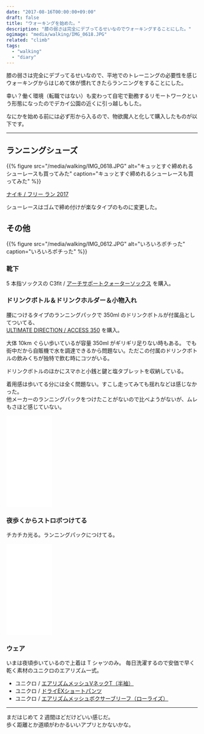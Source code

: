 ```yaml
---
date: "2017-08-16T00:00:00+09:00"
draft: false
title: "ウォーキングを始めた。"
description: "膝の弱さは完全にデブってるせいなのでウォーキングすることにした。"
ogimage: "media/walking/IMG_0618.JPG"
related: "climb"
tags:
  - "walking"
  - "diary"
---
```


<!--more-->

膝の弱さは完全にデブってるせいなので、平地でのトレーニングの必要性を感じウォーキングからはじめて体が慣れてきたらランニングをすることにした。

幸い？働く環境（転職ではない）も変わって自宅で勤務するリモートワークという形態になったのでデカイ公園の近くに引っ越しもした。

なにかを始める前には必ず形から入るので、物欲魔人と化して購入したものが以下です。

---

<ins class="adsbygoogle"
     style="display:block; text-align:center;"
     data-ad-format="fluid"
     data-ad-layout="in-article"
     data-ad-client="ca-pub-3669068670704645"
     data-ad-slot="9535956018"></ins>
<script>
     (adsbygoogle = window.adsbygoogle || []).push({});
</script>

## ランニングシューズ

{{% figure src="/media/walking/IMG_0618.JPG" alt="キュッとすぐ締めれるシューレースも買ってみた" caption="キュッとすぐ締めれるシューレースも買ってみた" %}}

[ナイキ / フリー ラン 2017](https://store.nike.com/jp/ja_jp/pd/%E3%83%8A%E3%82%A4%E3%82%AD-%E3%83%95%E3%83%AA%E3%83%BC-%E3%83%A9%E3%83%B3-2017-%E3%83%A9%E3%83%B3%E3%83%8B%E3%83%B3%E3%82%B0%E3%82%B7%E3%83%A5%E3%83%BC%E3%82%BA/pid-11382249/pgid-11912037?cp=jpns_kw_140601_pla)

シューレースはゴムで締め付けが楽なタイプのものに変更した。

## その他

{{% figure src="/media/walking/IMG_0612.JPG" alt="いろいろポチった" caption="いろいろポチった" %}}

### 靴下

5 本指ソックスの C3fit / [アーチサポートクォーターソックス](http://amzn.to/2w9Nzqx) を購入。

### ドリンクボトル＆ドリンクホルダー＆小物入れ

腰につけるタイプのランニングパックで 350ml のドリンクボトルが付属品としてついてる、  
[ULTIMATE DIRECTION / ACCESS 350](http://amzn.to/2fccndE) を購入。

大体 10km ぐらい歩いているが容量 350ml がギリギリ足りない時もある。
でも街中だから自販機で水を調達できるから問題ない。ただこの付属のドリンクボトルの飲みくちが独特で飲む時にコツがいる。

ドリンクボトルのほかにスマホと小銭と鍵と塩タブレットを収納している。

着用感は歩いてる分には全く問題ない。すこし走ってみても揺れなどは感じなかった。  
他メーカーのランニングパックをつけたことがないので比べようがないが、ムレもさほど感じていない。

<iframe style="width:120px;height:240px;" marginwidth="0" marginheight="0" scrolling="no" frameborder="0" src="//rcm-fe.amazon-adsystem.com/e/cm?lt1=_blank&bc1=000000&IS2=1&bg1=FFFFFF&fc1=000000&lc1=0000FF&t=hiking-hiking-22&o=9&p=8&l=as4&m=amazon&f=ifr&ref=as_ss_li_til&asins=B018TZ43PU&linkId=32249fc96fd172cacd25cff95aa22501"></iframe>

### 夜歩くからストロボつけてる

チカチカ光る。ランニングパックにつけてる。

<iframe style="width:120px;height:240px;" marginwidth="0" marginheight="0" scrolling="no" frameborder="0" src="//rcm-fe.amazon-adsystem.com/e/cm?lt1=_blank&bc1=000000&IS2=1&bg1=FFFFFF&fc1=000000&lc1=0000FF&t=hiking-hiking-22&o=9&p=8&l=as4&m=amazon&f=ifr&ref=as_ss_li_til&asins=B01MYT93R4&linkId=d30359e8ad4cc2ed4b7faed0368408ed"></iframe>

### ウェア

いまは夜頃歩いているので上着は T シャツのみ。
毎日洗濯するので安価で早く乾く素材のユニクロのエアリズム一式。

- ユニクロ / [エアリズムメッシュVネックT（半袖）](http://www.uniqlo.com/jp/store/goods/182497-02)
- ユニクロ / [ドライEXショートパンツ](http://www.uniqlo.com/jp/store/goods/164203)
- ユニクロ / [エアリズムメッシュボクサーブリーフ（ローライズ）](http://www.uniqlo.com/jp/store/goods/188815-09)

---

まだはじめて 2 週間ほどだけどいい感じだ。  
歩く距離とか道順がわかるいいアプリとかないかな。
